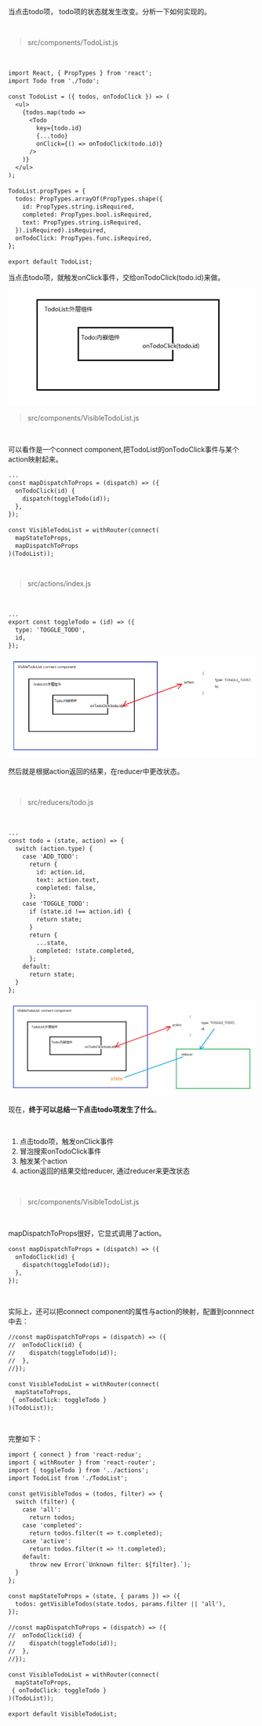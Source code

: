 当点击todo项， todo项的状态就发生改变。分析一下如何实现的。

<br>

> src/components/TodoList.js

<br>

	import React, { PropTypes } from 'react';
	import Todo from './Todo';
	
	const TodoList = ({ todos, onTodoClick }) => (
	  <ul>
	    {todos.map(todo =>
	      <Todo
	        key={todo.id}
	        {...todo}
	        onClick={() => onTodoClick(todo.id)}
	      />
	    )}
	  </ul>
	);
	
	TodoList.propTypes = {
	  todos: PropTypes.arrayOf(PropTypes.shape({
	    id: PropTypes.string.isRequired,
	    completed: PropTypes.bool.isRequired,
	    text: PropTypes.string.isRequired,
	  }).isRequired).isRequired,
	  onTodoClick: PropTypes.func.isRequired,
	};
	
	export default TodoList;

当点击todo项，就触发onClick事件，交给onTodoClick(todo.id)来做。

![](01.png)

> src/components/VisibleTodoList.js

<br>

可以看作是一个connect component,把TodoList的onTodoClick事件与某个action映射起来。

	...
	const mapDispatchToProps = (dispatch) => ({
	  onTodoClick(id) {
	    dispatch(toggleTodo(id));
	  },
	});
	
	const VisibleTodoList = withRouter(connect(
	  mapStateToProps,
	  mapDispatchToProps
	)(TodoList));

<br>

> src/actions/index.js

<br>

	...
	export const toggleTodo = (id) => ({
	  type: 'TOGGLE_TODO',
	  id,
	});


![](02.png)

然后就是根据action返回的结果，在reducer中更改状态。

<br>

> src/reducers/todo.js

<br>

	...
	const todo = (state, action) => {
	  switch (action.type) {
	    case 'ADD_TODO':
	      return {
	        id: action.id,
	        text: action.text,
	        completed: false,
	      };
	    case 'TOGGLE_TODO':
	      if (state.id !== action.id) {
	        return state;
	      }
	      return {
	        ...state,
	        completed: !state.completed,
	      };
	    default:
	      return state;
	  }
	};

![](03.png)

现在，**终于可以总结一下点击todo项发生了什么**。

<br>

1. 点击todo项，触发onClick事件
2. 冒泡搜索onTodoClick事件
3. 触发某个action
4. action返回的结果交给reducer, 通过reducer来更改状态

<br>

> src/components/VisibleTodoList.js

<br>

mapDispatchToProps很好，它显式调用了action。

	const mapDispatchToProps = (dispatch) => ({
	  onTodoClick(id) {
	    dispatch(toggleTodo(id));
	  },
	});

<br>

实际上，还可以把connect component的属性与action的映射，配置到connnect中去：

	//const mapDispatchToProps = (dispatch) => ({
	//  onTodoClick(id) {
	//    dispatch(toggleTodo(id));
	//  },
	//});
	
	const VisibleTodoList = withRouter(connect(
	  mapStateToProps,
	 { onTodoClick: toggleTodo }
	)(TodoList));
<br>

完整如下：

	import { connect } from 'react-redux';
	import { withRouter } from 'react-router';
	import { toggleTodo } from '../actions';
	import TodoList from './TodoList';
	
	const getVisibleTodos = (todos, filter) => {
	  switch (filter) {
	    case 'all':
	      return todos;
	    case 'completed':
	      return todos.filter(t => t.completed);
	    case 'active':
	      return todos.filter(t => !t.completed);
	    default:
	      throw new Error(`Unknown filter: ${filter}.`);
	  }
	};
	
	const mapStateToProps = (state, { params }) => ({
	  todos: getVisibleTodos(state.todos, params.filter || 'all'),
	});
	
	//const mapDispatchToProps = (dispatch) => ({
	//  onTodoClick(id) {
	//    dispatch(toggleTodo(id));
	//  },
	//});
	
	const VisibleTodoList = withRouter(connect(
	  mapStateToProps,
	 { onTodoClick: toggleTodo }
	)(TodoList));
	
	export default VisibleTodoList;


<br>











